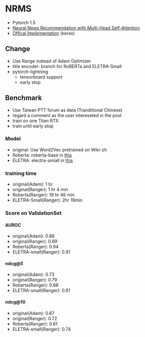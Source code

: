 # NRMS

* Pytorch 1.5
* [Neural News Recommendation with Multi-Head Self-Attention](https://www.aclweb.org/anthology/D19-1671/)
* [Offical Implementation](https://github.com/wuch15/EMNLP2019-NRMS) (keras)

## Change

* Use Range instead of Adam Optimizer
* title encoder: branch for RoBERTa and ELETRA-Small 
* pytorch-lightning
    * tensorboard support
    * early stop


## Benchmark

* Use Taiwan PTT forum as data (Tranditional Chinese)
* regard a comment as the user intereseted in the post
* train on one Titan RTX
* train until early stop

### Model

* original: Use Word2Vec pretrained on Wiki-zh
* Roberta: roberta-base in [this](https://github.com/ymcui/Chinese-BERT-wwm)
* ELETRA: electra-smiall in [this](https://github.com/ymcui/Chinese-ELECTRA)

### training time

* original(Adam): 1 hr
* original(Ranger): 1 hr 4 min
* Roberta(Ranger): 19 hr 46 min
* ELETRA-Small(Ranger): 2hr 19min

### Score on ValidationSet


#### AUROC

* original(Adam): 0.86
* original(Ranger): 0.89
* Roberta(Ranger): 0.94
* ELETRA-small(Ranger): 0.91

#### ndcg@5

* original(Adam): 0.73
* original(Ranger): 0.79
* Roberta(Ranger): 0.88
* ELETRA-small(Ranger): 0.81

#### ndcg@10

* original(Adam): 0.67
* original(Ranger): 0.72
* Roberta(Ranger): 0.81
* ELETRA-small(Ranger): 0.74